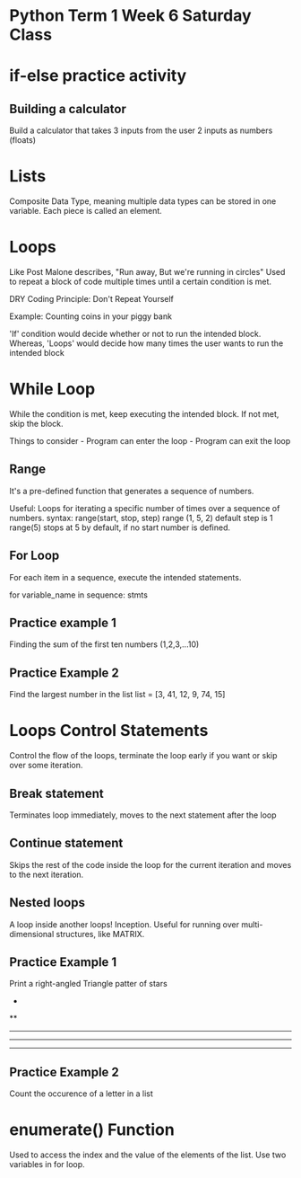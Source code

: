 # Python Term 1 Week 6 Saturday Class

# if-else practice activity

## Building a calculator
Build a calculator that takes 3 inputs from the user
2 inputs as numbers (floats)

# Lists
Composite Data Type, meaning multiple data types can be stored in one variable. Each piece is called an element.

# Loops

Like Post Malone describes, "Run away, But we're running in circles"
Used to repeat a block of code multiple times until a certain condition is met.

DRY Coding Principle: Don't Repeat Yourself

Example: Counting coins in your piggy bank

'If' condition would decide whether or not to run the intended block. 
Whereas, 'Loops' would decide how many times the user wants to run the intended block

# While Loop
While the condition is met, keep executing the intended block. If not met, skip the block.

Things to consider
    - Program can enter the loop
    - Program can exit the loop
## Range
It's a pre-defined function that generates a sequence of numbers.

Useful: Loops for iterating a specific number of times over a sequence of numbers. 
syntax:
range(start, stop, step)
range (1, 5, 2) default step is 1
range(5) stops at 5 by default, if no start number is defined. 


## For Loop
For each item in a sequence, execute the intended statements. 

for variable_name in sequence:
    stmts

## Practice example 1
Finding the sum of the first ten numbers (1,2,3,...10)

## Practice Example 2

Find the largest number in the list
list = [3, 41, 12, 9, 74, 15]

# Loops Control Statements
Control the flow of the loops, terminate the loop early if you want or skip over some iteration.

## Break statement
Terminates loop immediately, moves to the next statement after the loop

## Continue statement
Skips the rest of the code inside the loop for the current iteration and moves to the next iteration.

## Nested loops
A loop inside another loops! Inception.
Useful for running over multi-dimensional structures, like MATRIX.

## Practice Example 1
Print a right-angled Triangle patter of stars

*
**
***
****
*****

## Practice Example 2
Count the occurence of a letter in a list

# enumerate() Function
Used to access the index and the value of the elements of the list. 
Use two variables in for loop.

